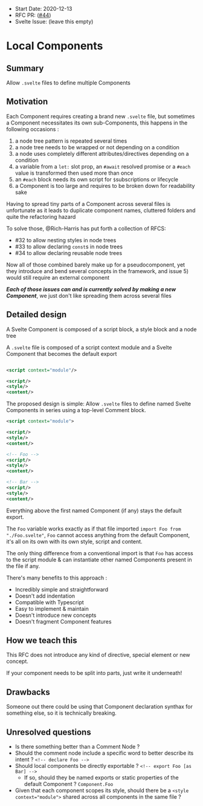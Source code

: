 - Start Date: 2020-12-13
- RFC PR: ([#44](https://github.com/sveltejs/rfcs/pull/44))
- Svelte Issue: (leave this empty)

# Local Components

## Summary

Allow `.svelte` files to define multiple Components

## Motivation

Each Component requires creating a brand new `.svelte` file, but sometimes a Component necessitates its own sub-Components, this happens in the following occasions :
1. a node tree pattern is repeated several times 
2. a node tree needs to be wrapped or not depending on a condition
3. a node uses completely different attributes/directives depending on a condition
4. a variable from a `let:` slot prop, an `#await` resolved promise or a `#each` value is transformed then used more than once
5. an `#each` block needs its own script for `$`subscriptions or lifecycle
6. a Component is too large and requires to be broken down for readability sake

Having to spread tiny parts of a Component across several files is unfortunate as it leads to duplicate component names, cluttered folders and quite the refactoring hazard

To solve those, @Rich-Harris has put forth a collection of RFCS: 
* #32 to allow nesting styles in node trees
* #33 to allow declaring `const`s in node trees
* #34 to allow declaring reusable node trees

Now all of those combined barely make up for a pseudocomponent, yet they introduce and bend several concepts in the framework, and issue 5) would still require an external component

**_Each of those issues can and is currently solved by making a new Component_**, we just don't like spreading them across several files

## Detailed design

A Svelte Component is composed of a script block, a style block and a node tree

A `.svelte` file is composed of a script context module and a Svelte Component that becomes the default export

```xml

<script context="module"/>

<script/>
<style/>
<content/>

```

The proposed design is simple: Allow `.svelte` files to define named Svelte Components in series using a top-level Comment block. 

```xml
<script context="module">

<script/>
<style/>
<content/>

<!-- Foo -->
<script/>
<style/>
<content/>

<!-- Bar -->
<script/>
<style/>
<content/>
```
Everything above the first named Component (if any) stays the default export.

The `Foo` variable works exactly as if that file imported `import Foo from "./Foo.svelte"`, `Foo` cannot access anything from the default Component,  it's all on its own with its own style, script and content.

The only thing difference from a conventional import is that `Foo` has access to the script module & can instantiate other named Components present in the file if any.

There's many benefits to this approach :
 * Incredibly simple and straightforward
 * Doesn't add indentation
 * Compatible with Typescript
 * Easy to implement & maintain
 * Doesn't introduce new concepts
 * Doesn't fragment Component features

## How we teach this

This RFC does not introduce any kind of directive, special element or new concept. 

If your component needs to be split into parts, just write it underneath!

## Drawbacks

Someone out there could be using that Component declaration synthax for something else, so it is technically breaking.

## Unresolved questions

* Is there something better than a Comment Node ? 
* Should the comment node include a specific word to better describe its intent ? `<!-- declare Foo -->` 
* Should local components be directly exportable ? `<!-- export Foo [as Bar] -->`
  * If so, should they be named exports or static properties of the default Component ? `Component.Foo`
* Given that each component scopes its style, should there be a `<style context="module">` shared across all components in the same file ?
